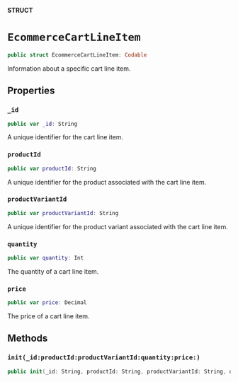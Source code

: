 **STRUCT**

# `EcommerceCartLineItem`

```swift
public struct EcommerceCartLineItem: Codable
```

Information about a specific cart line item.

## Properties
### `_id`

```swift
public var _id: String
```

A unique identifier for the cart line item.

### `productId`

```swift
public var productId: String
```

A unique identifier for the product associated with the cart line item.

### `productVariantId`

```swift
public var productVariantId: String
```

A unique identifier for the product variant associated with the cart line item.

### `quantity`

```swift
public var quantity: Int
```

The quantity of a cart line item.

### `price`

```swift
public var price: Decimal
```

The price of a cart line item.

## Methods
### `init(_id:productId:productVariantId:quantity:price:)`

```swift
public init(_id: String, productId: String, productVariantId: String, quantity: Int, price: Decimal)
```
